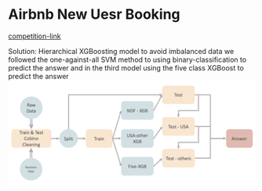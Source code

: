 # Airbnb New Uesr Booking
[competition-link](https://www.kaggle.com/c/airbnb-recruiting-new-user-bookings)

Solution: Hierarchical XGBoosting model 
to avoid imbalanced data we followed the one-against-all SVM method to using binary-classification to predict the answer and in the third model using the five class XGBoost to predict the answer 
![img](https://github.com/h30306/Learning-Notes/blob/master/Kaggle/Airbnb/螢幕快照%202020-01-05%20下午11.00.56.png)
